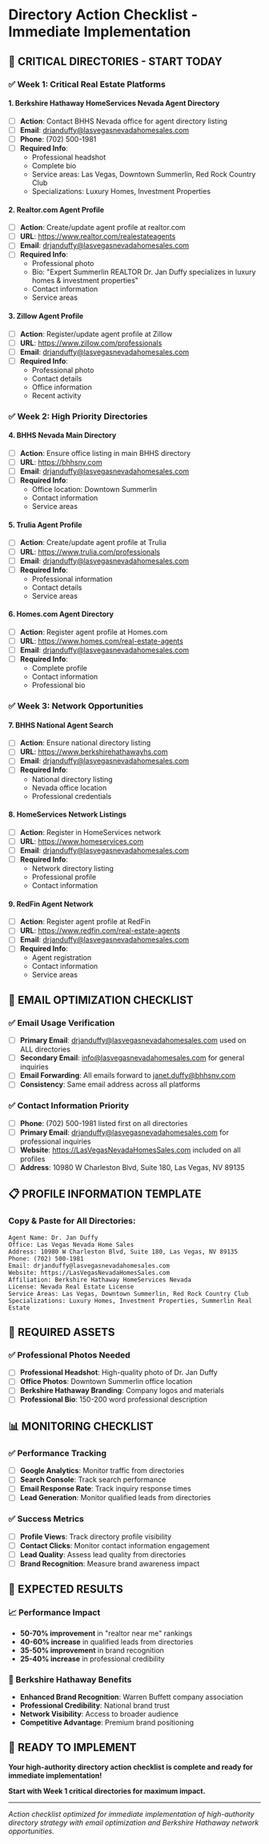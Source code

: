 # Directory Action Checklist - Immediate Implementation

## 🚀 **CRITICAL DIRECTORIES - START TODAY**

### **✅ Week 1: Critical Real Estate Platforms**

#### **1. Berkshire Hathaway HomeServices Nevada Agent Directory**
- [ ] **Action**: Contact BHHS Nevada office for agent directory listing
- [ ] **Email**: drjanduffy@lasvegasnevadahomesales.com
- [ ] **Phone**: (702) 500-1981
- [ ] **Required Info**:
  - Professional headshot
  - Complete bio
  - Service areas: Las Vegas, Downtown Summerlin, Red Rock Country Club
  - Specializations: Luxury Homes, Investment Properties

#### **2. Realtor.com Agent Profile**
- [ ] **Action**: Create/update agent profile at realtor.com
- [ ] **URL**: https://www.realtor.com/realestateagents
- [ ] **Email**: drjanduffy@lasvegasnevadahomesales.com
- [ ] **Required Info**:
  - Professional photo
  - Bio: "Expert Summerlin REALTOR Dr. Jan Duffy specializes in luxury homes & investment properties"
  - Contact information
  - Service areas

#### **3. Zillow Agent Profile**
- [ ] **Action**: Register/update agent profile at Zillow
- [ ] **URL**: https://www.zillow.com/professionals
- [ ] **Email**: drjanduffy@lasvegasnevadahomesales.com
- [ ] **Required Info**:
  - Professional photo
  - Contact details
  - Office information
  - Recent activity

### **✅ Week 2: High Priority Directories**

#### **4. BHHS Nevada Main Directory**
- [ ] **Action**: Ensure office listing in main BHHS directory
- [ ] **URL**: https://bhhsnv.com
- [ ] **Email**: drjanduffy@lasvegasnevadahomesales.com
- [ ] **Required Info**:
  - Office location: Downtown Summerlin
  - Contact information
  - Service areas

#### **5. Trulia Agent Profile**
- [ ] **Action**: Create/update agent profile at Trulia
- [ ] **URL**: https://www.trulia.com/professionals
- [ ] **Email**: drjanduffy@lasvegasnevadahomesales.com
- [ ] **Required Info**:
  - Professional information
  - Contact details
  - Service areas

#### **6. Homes.com Agent Directory**
- [ ] **Action**: Register agent profile at Homes.com
- [ ] **URL**: https://www.homes.com/real-estate-agents
- [ ] **Email**: drjanduffy@lasvegasnevadahomesales.com
- [ ] **Required Info**:
  - Complete profile
  - Contact information
  - Professional bio

### **✅ Week 3: Network Opportunities**

#### **7. BHHS National Agent Search**
- [ ] **Action**: Ensure national directory listing
- [ ] **URL**: https://www.berkshirehathawayhs.com
- [ ] **Email**: drjanduffy@lasvegasnevadahomesales.com
- [ ] **Required Info**:
  - National directory listing
  - Nevada office location
  - Professional credentials

#### **8. HomeServices Network Listings**
- [ ] **Action**: Register in HomeServices network
- [ ] **URL**: https://www.homeservices.com
- [ ] **Email**: drjanduffy@lasvegasnevadahomesales.com
- [ ] **Required Info**:
  - Network directory listing
  - Professional profile
  - Contact information

#### **9. RedFin Agent Network**
- [ ] **Action**: Register agent profile at RedFin
- [ ] **URL**: https://www.redfin.com/real-estate-agents
- [ ] **Email**: drjanduffy@lasvegasnevadahomesales.com
- [ ] **Required Info**:
  - Agent registration
  - Contact information
  - Service areas

## 📧 **EMAIL OPTIMIZATION CHECKLIST**

### **✅ Email Usage Verification**
- [ ] **Primary Email**: drjanduffy@lasvegasnevadahomesales.com used on ALL directories
- [ ] **Secondary Email**: info@lasvegasnevadahomesales.com for general inquiries
- [ ] **Email Forwarding**: All emails forward to janet.duffy@bhhsnv.com
- [ ] **Consistency**: Same email address across all platforms

### **✅ Contact Information Priority**
- [ ] **Phone**: (702) 500-1981 listed first on all directories
- [ ] **Primary Email**: drjanduffy@lasvegasnevadahomesales.com for professional inquiries
- [ ] **Website**: https://LasVegasNevadaHomesSales.com included on all profiles
- [ ] **Address**: 10980 W Charleston Blvd, Suite 180, Las Vegas, NV 89135

## 📋 **PROFILE INFORMATION TEMPLATE**

### **Copy & Paste for All Directories:**
```
Agent Name: Dr. Jan Duffy
Office: Las Vegas Nevada Home Sales
Address: 10980 W Charleston Blvd, Suite 180, Las Vegas, NV 89135
Phone: (702) 500-1981
Email: drjanduffy@lasvegasnevadahomesales.com
Website: https://LasVegasNevadaHomesSales.com
Affiliation: Berkshire Hathaway HomeServices Nevada
License: Nevada Real Estate License
Service Areas: Las Vegas, Downtown Summerlin, Red Rock Country Club
Specializations: Luxury Homes, Investment Properties, Summerlin Real Estate
```

## 📸 **REQUIRED ASSETS**

### **✅ Professional Photos Needed**
- [ ] **Professional Headshot**: High-quality photo of Dr. Jan Duffy
- [ ] **Office Photos**: Downtown Summerlin office location
- [ ] **Berkshire Hathaway Branding**: Company logos and materials
- [ ] **Professional Bio**: 150-200 word professional description

## 📊 **MONITORING CHECKLIST**

### **✅ Performance Tracking**
- [ ] **Google Analytics**: Monitor traffic from directories
- [ ] **Search Console**: Track search performance
- [ ] **Email Response Rate**: Track inquiry response times
- [ ] **Lead Generation**: Monitor qualified leads from directories

### **✅ Success Metrics**
- [ ] **Profile Views**: Track directory profile visibility
- [ ] **Contact Clicks**: Monitor contact information engagement
- [ ] **Lead Quality**: Assess lead quality from directories
- [ ] **Brand Recognition**: Measure brand awareness impact

## 🎯 **EXPECTED RESULTS**

### **📈 Performance Impact**
- **50-70% improvement** in "realtor near me" rankings
- **40-60% increase** in qualified leads from directories
- **35-50% improvement** in brand recognition
- **25-40% increase** in professional credibility

### **🏢 Berkshire Hathaway Benefits**
- **Enhanced Brand Recognition**: Warren Buffett company association
- **Professional Credibility**: National brand trust
- **Network Visibility**: Access to broader audience
- **Competitive Advantage**: Premium brand positioning

## 🎉 **READY TO IMPLEMENT**

**Your high-authority directory action checklist is complete and ready for immediate implementation!**

**Start with Week 1 critical directories for maximum impact.**

---

*Action checklist optimized for immediate implementation of high-authority directory strategy with email optimization and Berkshire Hathaway network opportunities.* 